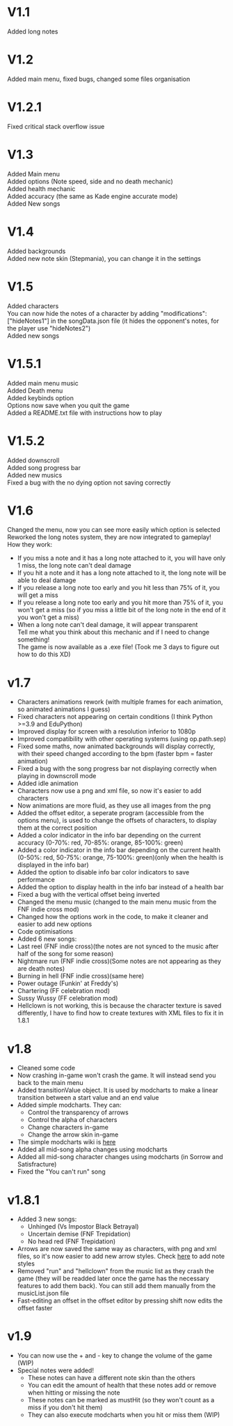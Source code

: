 # V1.1
Added long notes  

# V1.2
Added main menu, fixed bugs, changed some files organisation  

# V1.2.1
Fixed critical stack overflow issue  

# V1.3
Added Main menu  
Added options (Note speed, side and no death mechanic)  
Added health mechanic  
Added accuracy (the same as Kade engine accurate mode)  
Added New songs  

# V1.4
Added backgrounds  
Added new note skin (Stepmania), you can change it in the settings  

# V1.5
Added characters  
You can now hide the notes of a character by adding "modifications": ["hideNotes1"] in the songData.json file (it hides the opponent's notes, for the player use "hideNotes2")  
Added new songs  

# V1.5.1
Added main menu music  
Added Death menu  
Added keybinds option  
Options now save when you quit the game  
Added a README.txt file with instructions how to play  

# V1.5.2
Added downscroll  
Added song progress bar  
Added new musics  
Fixed a bug with the no dying option not saving correctly  

# V1.6
Changed the menu, now you can see more easily which option is selected  
Reworked the long notes system, they are now integrated to gameplay!  
How they work:  
- If you miss a note and it has a long note attached to it, you will have only 1 miss, the long note can't deal damage  
- If you hit a note and it has a long note attached to it, the long note will be able to deal damage  
- If you release a long note too early and you hit less than 75% of it, you will get a miss  
- If you release a long note too early and you hit more than 75% of it, you won't get a miss (so if you miss a little bit of the long note in the end of it you won't get a miss)  
- When a long note can't deal damage, it will appear transparent  
Tell me what you think about this mechanic and if I need to change something!  
The game is now available as a .exe file! (Took me 3 days to figure out how to do this XD)  

# v1.7
- Characters animations rework (with multiple frames for each animation, so animated animations I guess)  
- Fixed characters not appearing on certain conditions (I think Python >=3.9 and EduPython)  
- Improved display for screen with a resolution inferior to 1080p  
- Improved compatibility with other operating systems (using op.path.sep)  
- Fixed some maths, now animated backgrounds will display correctly, with their speed changed according to the bpm (faster bpm = faster animation)  
- Fixed a bug with the song progress bar not displaying correctly when playing in downscroll mode  
- Added idle animation  
- Characters now use a png and xml file, so now it's easier to add characters  
- Now animations are more fluid, as they use all images from the png  
- Added the offset editor, a seperate program (accessible from the options menu), is used to change the offsets of characters, to display them at the correct position  
- Added a color indicator in the info bar depending on the current accuracy (0-70%: red, 70-85%: orange, 85-100%: green)  
- Added a color indicator in the info bar depending on the current health (0-50%: red, 50-75%: orange, 75-100%: green)(only when the health is displayed in the info bar)  
- Added the option to disable info bar color indicators to save performance  
- Added the option to display health in the info bar instead of a health bar  
- Fixed a bug with the vertical offset being inverted  
- Changed the menu music (changed to the main menu music from the FNF indie cross mod) 
- Changed how the options work in the code, to make it cleaner and easier to add new options  
- Code optimisations  
- Added 6 new songs:  
 - Last reel (FNF indie cross)(the notes are not synced to the music after half of the song for some reason)  
 - Nightmare run (FNF indie cross)(Some notes are not appearing as they are death notes)  
 - Burning in hell (FNF indie cross)(same here)  
 - Power outage (Funkin' at Freddy's)  
 - Chartering (FF celebration mod)  
 - Sussy Wussy (FF celebration mod)  
 - Hellclown is not working, this is because the character texture is saved differently, I have to find how to create textures with XML files to fix it in 1.8.1  
 
# v1.8
- Cleaned some code
- Now crashing in-game won't crash the game. It will instead send you back to the main menu
- Added transitionValue object. It is used by modcharts to make a linear transition between a start value and an end value
- Added simple modcharts. They can:
  - Control the transparency of arrows
  - Control the alpha of characters
  - Change characters in-game
  - Change the arrow skin in-game
- The simple modcharts wiki is [here](https://github.com/EndersteveGamer/Friday-night-funkin-with-Pygame/wiki/How-to-use-simple-modcharts)
- Added all mid-song alpha changes using modcharts
- Added all mid-song character changes using modcharts (in Sorrow and Satisfracture)
- Fixed the "You can't run" song

# v1.8.1
- Added 3 new songs:
  - Unhinged (Vs Impostor Black Betrayal)
  - Uncertain demise (FNF Trepidation)
  - No head red (FNF Trepidation)
- Arrows are now saved the same way as characters, with png and xml files, so it's now easier to add new arrow styles. Check [here](https://github.com/EndersteveGamer/Friday-night-funkin-with-Pygame/wiki/How-to-add-note-skins) to add note styles
- Removed "run" and "hellclown" from the music list as they crash the game (they will be readded later once the game has the necessary features to add them back). You can still add them manually from the musicList.json file
- Fast-editing an offset in the offset editor by pressing shift now edits the offset faster

# v1.9
- You can now use the + and - key to change the volume of the game (WIP)
- Special notes were added!
  - These notes can have a different note skin than the others
  - You can edit the amount of health that these notes add or remove when hitting or missing the note
  - These notes can be marked as mustHit (so they won't count as a miss if you don't hit them)
  - They can also execute modcharts when you hit or miss them (WIP)
